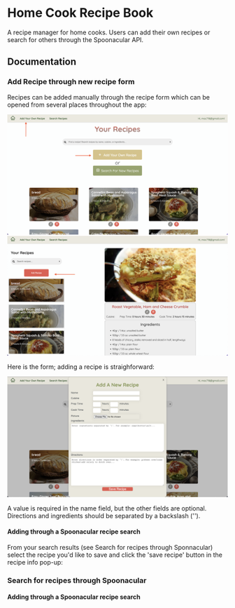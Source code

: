 # Home Cook Recipe Book

A recipe manager for home cooks. Users can add their own recipes or search for others through the Spoonacular API.

## Documentation

### Add Recipe through new recipe form

Recipes can be added manually through the recipe form which can be opened from several places throughout the app:

![](https://github.com/mac718/recipe-book/blob/main/readme-images/add-recipe-pointers-grid.png)
![](https://github.com/mac718/recipe-book/blob/main/readme-images/add-recipe-show.png)

Here is the form; adding a recipe is straighforward:

![](https://github.com/mac718/recipe-book/blob/main/readme-images/Add-recipe-form.png)

A value is required in the name field, but the other fields are optional. Directions and ingredients should be separated by a backslash ('\').

#### Adding through a Spoonacular recipe search

From your search results (see Search for recipes through Sponnacular) select the recipe you'd like to save and click the 'save recipe' button in the recipe info pop-up:

### Search for recipes through Spoonacular

#### Adding through a Spoonacular recipe search
